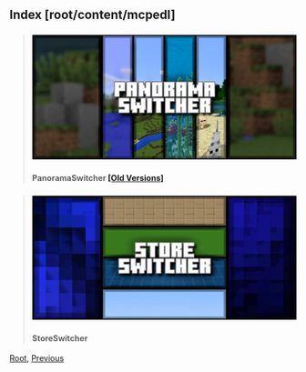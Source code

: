 
## Index [root/content/mcpedl]
> ### [![PanoramaSwitcher](././PanoramaSwitcher/upload/panorama-switcher_1.png)](./PanoramaSwitcher)
> #### PanoramaSwitcher [[Old Versions]](./PanoramaSwitcher/versions)

> ### [![StoreSwitcher](././StoreSwitcher/upload/store-switcher_1.png)](./StoreSwitcher)
> #### StoreSwitcher

[Root](/), [Previous](.././)
